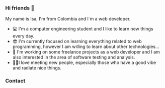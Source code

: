 ### Hi friends 👋

My name is Isa, I'm from Colombia and I´m a web developer.

- 💻 I'm a computer engineering student and I like to learn new things every day. 
- 😎 I'm currently focused on learning everything related to web programming, however I am willing to learn about other technologies...
- 💛 I'm working on some freelance projects as a web developer and I am also interested in the area of software testing and analysis.
- 👊🏼I love meeting new people, especially those who have a good vibe and radiate nice things.

 ### Contact
<!--
**IsabelaCeballos/IsabelaCeballos** is a ✨ _special_ ✨ repository because its `README.md` (this file) appears on your GitHub profile.

Here are some ideas to get you started:

- 🔭 I’m currently working on ...
- 🌱 I’m currently learning ...
- 👯 I’m looking to collaborate on ...
- 🤔 I’m looking for help with ...
- 💬 Ask me about ...
- 📫 How to reach me: ...
- 😄 Pronouns: ...
- ⚡ Fun fact: ...
-->
